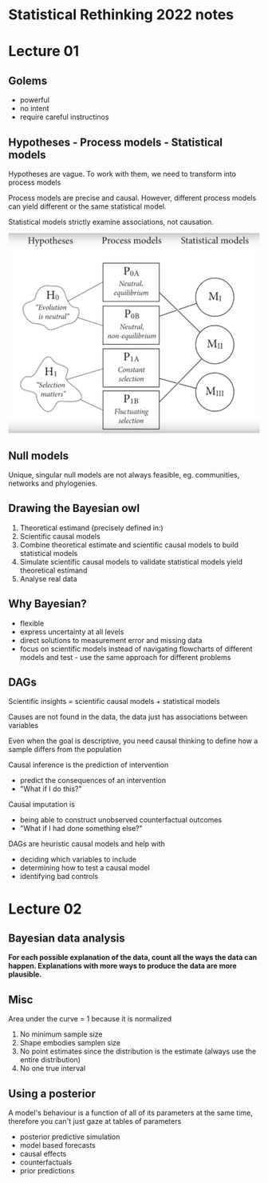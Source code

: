 # Statistical Rethinking 2022 notes

# Lecture 01

## Golems

* powerful
* no intent
* require careful instructinos

## Hypotheses - Process models - Statistical models


Hypotheses are vague. To work with them, we need to transform into process models

Process models are precise and causal. However, different process models can yield different or the same statistical model. 

Statistical models strictly examine associations, not causation. 

![](hypo-proces-stat-models.png)

## Null models

Unique, singular null models are not always feasible, eg. communities, networks and phylogenies.

## Drawing the Bayesian owl

1. Theoretical estimand (precisely defined in:)
2. Scientific causal models
3. Combine theoretical estimate and scientific causal models to build statistical models
4. Simulate scientific causal models to validate statistical models yield theoretical estimand
5. Analyse real data

## Why Bayesian?

* flexible
* express uncertainty at all levels
* direct solutions to measurement error and missing data
* focus on scientific models instead of navigating flowcharts of different models and test - use the same approach for different problems


## DAGs
Scientific insights = scientific causal models + statistical models

Causes are not found in the data, the data just has associations between variables

Even when the goal is descriptive, you need causal thinking to define how a sample differs from the population

Causal inference is the prediction of intervention
* predict the consequences of an intervention
* "What if I do this?"

Causal imputation is 
* being able to construct unobserved counterfactual outcomes
* "What if I had done something else?"

DAGs are heuristic causal models and help with
* deciding which variables to include
* determining how to test a causal model
* identifying bad controls


# Lecture 02

## Bayesian data analysis


**For each possible explanation of the data, count all the ways the data can happen. Explanations with more ways to produce the data are more plausible.**


## Misc

Area under the curve = 1 because it is normalized 

1. No minimum sample size
2. Shape embodies samplen size
3. No point estimates since the distribution is the estimate (always use the entire distribution)
4. No one true interval

## Using a posterior

A model's behaviour is a function of all of its parameters at the same time, therefore you can't just gaze at tables of parameters

* posterior predictive simulation
* model based forecasts
* causal effects
* counterfactuals
* prior predictions

